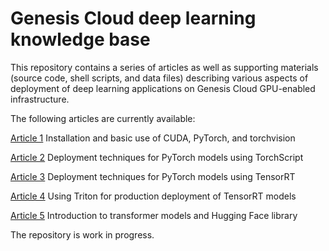 
# Genesis Cloud deep learning knowledge base

This repository contains a series of articles as well as supporting materials
(source code, shell scripts, and data files) describing various aspects of
deployment of deep learning applications on Genesis Cloud GPU-enabled
infrastructure.

The following articles are currently available:

[Article 1](https://github.com/lxgo/genesis-kbase/blob/main/art01.md)
Installation and basic use of CUDA, PyTorch, and torchvision

[Article 2](https://github.com/lxgo/genesis-kbase/blob/main/art02.md)
Deployment techniques for PyTorch models using TorchScript

[Article 3](https://github.com/lxgo/genesis-kbase/blob/main/art03.md)
Deployment techniques for PyTorch models using TensorRT

[Article 4](https://github.com/lxgo/genesis-kbase/blob/main/art04.md)
Using Triton for production deployment of TensorRT models

[Article 5](https://github.com/lxgo/genesis-kbase/blob/main/art05.md) Introduction to transformer models and Hugging Face library

The repository is work in progress.

